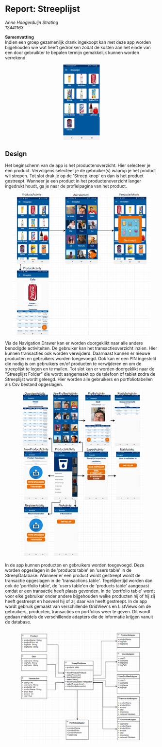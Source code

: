 # Report: Streeplijst

*Anne Hoogerduijn Strating*  
*12441163*  

**Samenvatting**  
Indien een groep gezamenlijk drank ingekoopt kan met deze app worden bijgehouden wie wat heeft gedronken zodat de kosten aan het einde van een door gebruikter te bepalen termijn gemakkelijk kunnen worden verrekend.  

<p align="center">
  <img src="https://github.com/AnneHS/Streeplijst/blob/master/app/doc/ProductsActivity.jpg" height="5%" width="24%"/> 
</p>  

## Design
Het beginscherm van de app is het productenoverzicht. Hier selecteer je een product. Vervolgens selecteer je de gebruiker(s) waarop je het product wil strepen. Tot slot druk je op de 'Streep knop' en dan is het product gestreept. Wanneer je een product in het productenoverzicht langer ingedrukt houdt, ga je naar de profielpagina van het product.

<p align="center">
  <img src="https://github.com/AnneHS/Streeplijst/blob/master/app/doc/DesignHoofd.PNG" height="5%" width="90%"/> 
</p>   

Via de Navigation Drawer kan er worden doorgeklikt naar alle andere benodigde activiteiten. De gebruiker kan het transactieoverzicht inzien. Hier kunnen transacties ook worden verwijderd. Daarnaast kunnen er nieuwe producten en gebruikers worden toegevoegd. Ook kan er een PIN ingesteld die nodig is om gebruikers en/of producten te verwijderen en om de streeplijst te legen en te mailen. Tot slot kan er worden doorgeklikt naar de "Streeplijst Folder" die wordt aangemaakt op de telefoon of tablet zodra de Streeplijst wordt geleegd. Hier worden alle gebruikers en portfoliotabellen als Csv bestand opgeslagen.

<p align="center">
  <img src="https://github.com/AnneHS/Streeplijst/blob/master/app/doc/Design2.PNG" height="5%" width="80%"/> 
</p>  

In de app kunnen producten en gebruikers worden toegevoegd. Deze worden opgeslagen in de 'products table' en 'users table' in de StreepDatabase. Wanneer er een product wordt gestreept wordt de transactie opgeslagen in de 'transactions table'. Tegelijkertijd worden dan ook de 'portfolio table', de 'users table'en de 'products table' aangepast omdat er een transactie heeft plaats gevonden. In de 'portfolio table' wordt voor elke gebruiker onder andere bijgehouden welke producten hij of hij zij heeft gestreept en hoeveel hij of zij daar van heeft gestreept. In de app wordt gebruik gemaakt van verschillende GridView's en ListViews om de gebruikers, producten, transacties en portfolios weer te geven. Dit wordt gedaan middels de verschillende adapters die de informatie krijgen vanuit de database. 

<p align="center">
  <img src="https://github.com/AnneHS/Streeplijst/blob/master/app/doc/UML.PNG" height="5%" width="80%"/> 
</p>  

